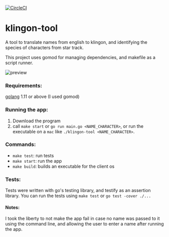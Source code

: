 [![CircleCI][circle ci badge]][circle ci]

# klingon-tool

A tool to translate names from english to klingon, and identifying the species of characters from star track.

This project uses gomod for managing dependencies, and makefile as a script runner.

![preview][preview]

### Requirements:
[golang][go] 1.11 or above (I used gomod)

### Running the app:
1. Download the program
2. call `make start` or `go run main.go <NAME_CHARACTER>`, or run the executable on a `mac` like `./klingon-tool <NAME_CHARACTER>`.

### Commands:
* `make test`: run tests
* `make start`: run the app
* `make build`: builds an executable for the client os

### Tests:
Tests were written with go's testing library, and testify as an assertion library.
You can run the tests using `make test` or `go test -cover ./...`

#### Notes:
I took the liberty to not make the app fail in case no name was passed to it using the command line, and allowing the user to enter a name after running the app.

[circle ci badge]: https://circleci.com/gh/liron-navon/klingon-tool.svg?style=svg
[circle ci]: https://circleci.com/gh/liron-navon/klingon-tool
[go]: https://golang.org/
[preview]: http://i.imgur.com/FYoN1wH.png
